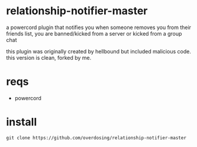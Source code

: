 # relationship-notifier-master
a powercord plugin that notifies you when someone removes you from their friends list, you are banned/kicked from a server or kicked from a group chat

this plugin was originally created by hellbound but included malicious code. this version is clean, forked by me.

# reqs

- powercord

# install

`git clone https://github.com/overdosing/relationship-notifier-master`
